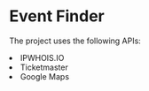 # Event Finder

The project uses the following APIs:

<li> IPWHOIS.IO </li>
<li> Ticketmaster </li>
<li> Google Maps </li>

